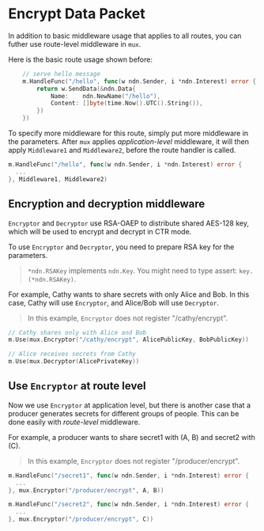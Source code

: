 # Encrypt Data Packet

In addition to basic middleware usage that applies to all routes, you can futher use route-level middleware in `mux`.

Here is the basic route usage shown before:

```go
	// serve hello message
	m.HandleFunc("/hello", func(w ndn.Sender, i *ndn.Interest) error {
		return w.SendData(&ndn.Data{
			Name:    ndn.NewName("/hello"),
			Content: []byte(time.Now().UTC().String()),
		})
	})
```

To specify more middleware for this route, simply put more middleware in the parameters. After `mux` applies _application-level_ middleware, it will then apply `Middleware1` and `Middleware2`, before the route handler is called.

```go
m.HandleFunc("/hello", func(w ndn.Sender, i *ndn.Interest) error {
  ...
}, Middleware1, Middleware2)
```

## Encryption and decryption middleware

`Encryptor` and `Decryptor` use RSA-OAEP to distribute shared AES-128 key, which will be used to encrypt and decrypt in CTR mode.

To use `Encryptor` and `Decryptor`, you need to prepare RSA key for the parameters.

> `*ndn.RSAKey` implements `ndn.Key`. You might need to type assert: `key.(*ndn.RSAKey)`.

For example, Cathy wants to share secrets with only Alice and Bob. In this case, Cathy will use `Encryptor`, and Alice/Bob will use `Decryptor`.

> In this example, `Encryptor` does not register "/cathy/encrypt".

```go
// Cathy shares only with Alice and Bob
m.Use(mux.Encryptor("/cathy/encrypt", AlicePublicKey, BobPublicKey))

// Alice receives secrets from Cathy
m.Use(mux.Decryptor(AlicePrivateKey))
```

## Use `Encryptor` at route level

Now we use `Encryptor` at application level, but there is another case that a producer generates secrets for different groups of people. This can be done easily with _route-level_ middleware.

For example, a producer wants to share secret1 with (A, B) and secret2 with (C).

> In this example, `Encryptor` does not register "/producer/encrypt".

```go
m.HandleFunc("/secret1", func(w ndn.Sender, i *ndn.Interest) error {
  ...
}, mux.Encryptor("/producer/encrypt", A, B))

m.HandleFunc("/secret2", func(w ndn.Sender, i *ndn.Interest) error {
  ...
}, mux.Encryptor("/producer/encrypt", C))
```
